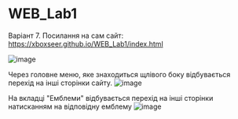 # WEB_Lab1
Варіант 7.
Посилання на сам сайт: https://xboxseer.github.io/WEB_Lab1/index.html

![image](https://github.com/XBOXseer/WEB_Lab1/assets/139693715/a7a77846-d785-46e9-931a-a4dff65f2885)

Через головне меню, яке знаходиться щлівого боку відбувається перехід на інші сторінки сайту.
![image](https://github.com/XBOXseer/WEB_Lab1/assets/139693715/ba78914f-426a-40a9-b825-ad5cdf30ab70)

На вкладці "Емблеми" відбувається перехід на інші сторінки натисканням на відповідну емблему
![image](https://github.com/XBOXseer/WEB_Lab1/assets/139693715/c9792f62-7c13-452f-9ba9-5d25afb4eb6e)
